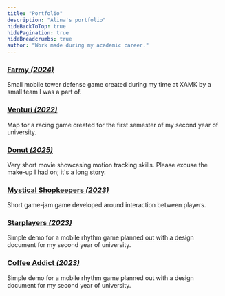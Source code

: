 ```yaml
---
title: "Portfolio"
description: "Alina's portfolio"
hideBackToTop: true
hidePagination: true
hideBreadcrumbs: true
author: "Work made during my academic career."
---
```

### [Farmy *(2024)*](farmy) 
Small mobile tower defense game created during my time at XAMK by a small team I was a part of.

### [Venturi *(2022)*](venturi)
Map for a racing game created for the first semester of my second year of university.

### [Donut *(2025)*](the-donut)
Very short movie showcasing motion tracking skills. Please excuse the make-up I had on; it's a long story.

### [Mystical Shopkeepers *(2023)*](shopkeep)
Short game-jam game developed around interaction between players.

### [Starplayers *(2023)*](starplayers)
Simple demo for a mobile rhythm game planned out with a design document for my second year of university.

### [Coffee Addict *(2023)*](coffee)
Simple demo for a mobile rhythm game planned out with a design document for my second year of university.